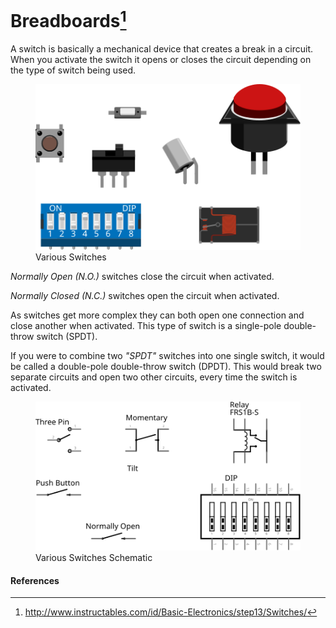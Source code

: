 <!--
title: Breadboards
summary: This document describes basic breadboards.
author: G. L. Clark, II
date Created: March 16, 2016
date Modified:{{ file.mtime }}
filename: breadboards.md
-->

# Breadboards[^1]

A switch is basically a mechanical device that creates a break in a circuit. When you activate the switch it opens or closes the circuit depending on the type of switch being used.

<figure>
<img src="../assets/images/switches.svg" alt="Various Switches">
<figcaption>Various Switches</figcaption>
</figure>

_Normally Open (N.O.)_ switches close the circuit when activated.

_Normally Closed (N.C.)_ switches open the circuit when activated.

As switches get more complex they can both open one connection and close another when activated. This type of switch is a single-pole double-throw switch (SPDT).

If you were to combine two _"SPDT"_ switches into one single switch, it would be called a double-pole double-throw switch (DPDT). This would break two separate circuits and open two other circuits, every time the switch is activated.

<figure>
<img src="../assets/images/switches-schematic.svg" alt="Schematic of Various Switches">
<figcaption>Various Switches Schematic</figcaption>
</figure>

#### References

[^1]: http://www.instructables.com/id/Basic-Electronics/step13/Switches/